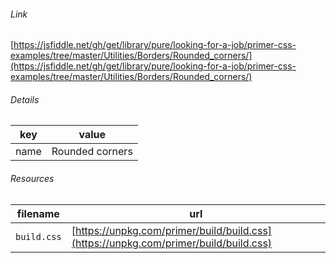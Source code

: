 <!--
https://pypi.org/project/jsfiddle-readme/
-->


###### Link
[https://jsfiddle.net/gh/get/library/pure/looking-for-a-job/primer-css-examples/tree/master/Utilities/Borders/Rounded_corners/](https://jsfiddle.net/gh/get/library/pure/looking-for-a-job/primer-css-examples/tree/master/Utilities/Borders/Rounded_corners/)

###### Details
key|value
-|-
name|Rounded corners

###### Resources
filename|url
-|-
`build.css`|[https://unpkg.com/primer/build/build.css](https://unpkg.com/primer/build/build.css)